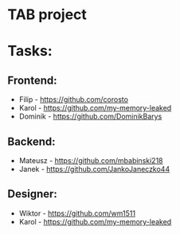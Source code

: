 # TAB project

# Tasks:

## Frontend:
- Filip - https://github.com/corosto
- Karol - https://github.com/my-memory-leaked
- Dominik - https://github.com/DominikBarys

## Backend:
- Mateusz - https://github.com/mbabinski218
- Janek - https://github.com/JankoJaneczko44

## Designer:
- Wiktor - https://github.com/wm1511
- Karol - https://github.com/my-memory-leaked

